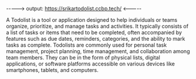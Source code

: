 
-----> output: https://srikartodolist.ccbp.tech/  <-----

A Todolist is a tool or application designed to help individuals or teams organize, prioritize, and manage tasks and activities. It typically consists of a list of tasks or items that need to be completed, often accompanied by features such as due dates, reminders, categories, and the ability to mark tasks as complete. Todolists are commonly used for personal task management, project planning, time management, and collaboration among team members. They can be in the form of physical lists, digital applications, or software platforms accessible on various devices like smartphones, tablets, and computers.
